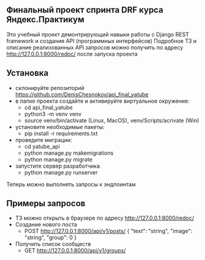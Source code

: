 ## Финальный проект спринта DRF курса Яндекс.Практикум
Это учебный проект демонтрирующий навыки работы с Django REST framework и создания API (программных интерфейсов)
Подробное ТЗ и описание реализованных API запросов можно получить по адресу http://127.0.0.1:8000/redoc/ после запуска проекта

## Установка
* склонируйте репозиторий https://github.com/DenisChesnokov/api_final_yatube
* в папке проекта создайте и активируйте виртуальное окружение: 
    - cd api_final_yatube
    - python3 -m venv venv
    - source venv/bin/activate (Linux, MacOS), venv/Scripts/acrivate (Win)
* установите необходимые пакеты:
    - pip install -r requirements.txt
* проведите миграции:
    - cd yatube_api
    - python manage.py makemigrations
    - python manage.py migrate
* запустите сервер разработчика
    - python manage.py runserver

Теперь можно выполнять запросы к эндпоинтам

## Примеры запросов
* ТЗ можно открыть в браузере по адресу http://127.0.0.1:8000/redoc/ 
* Создание нового поста
    - POST http://127.0.0.1:8000/api/v1/posts/ 
    {
        "text": "string",
        "image": "string",
        "group": 0
    }
* Получить список сообществ
    - GET http://127.0.0.1:8000/api/v1/groups/ 
